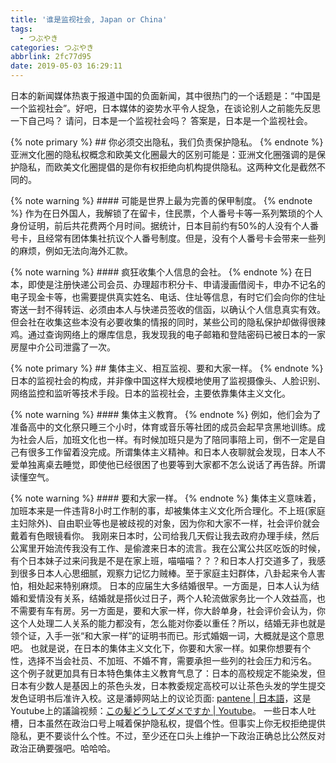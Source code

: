 ```yaml
---
title: '谁是监视社会, Japan or China'
tags:
  - つぶやき
categories: つぶやき
abbrlink: 2fc77d95
date: 2019-05-03 16:29:11
---
```

日本的新闻媒体热衷于报道中国的负面新闻，其中很热门的一个话题是：“中国是一个监视社会”。好吧，日本媒体的姿势水平令人捉急，在谈论别人之前能先反思一下自己吗？
请问，日本是一个监视社会吗？<!--more-->
答案是，日本是一个监视社会。

{% note primary %}
    ## 你必须交出隐私，我们负责保护隐私。
{% endnote %}
亚洲文化圈的隐私权概念和欧美文化圈最大的区别可能是：亚洲文化圈强调的是保护隐私，而欧美文化圈提倡的是你有权拒绝向机构提供隐私。这两种文化是截然不同的。

{% note warning %}
    #### 可能是世界上最为完善的保甲制度。
{% endnote %}
作为在日外国人，我解锁了在留卡，住民票，个人番号卡等一系列繁琐的个人身份证明，前后共花费两个月时间。据统计，日本目前约有50%的人没有个人番号卡，且经常有团体集社抗议个人番号制度。但是，没有个人番号卡会带来一些列的麻烦，例如无法向海外汇款。

{% note warning %}
    #### 疯狂收集个人信息的会社。
{% endnote %}
在日本，即使是注册快递公司会员、办理超市积分卡、申请漫画借阅卡，申办不记名的电子现金卡等，也需要提供真实姓名、电话、住址等信息，有时它们会向你的住址寄送一封不得转运、必须由本人与快递员签收的信函，以确认个人信息真实有效。但会社在收集这些本没有必要收集的情报的同时，某些公司的隐私保护却做得很辣鸡。通过查询网络上的爆库信息，我发现我的电子邮箱和登陆密码已被日本的一家房屋中介公司泄露了一次。

{% note primary %}
    ## 集体主义、相互监视、要和大家一样。
{% endnote %}
日本的监视社会的构成，并非像中国这样大规模地使用了监视摄像头、人脸识别、网络监控和监听等技术手段。日本的监视社会，主要依靠集体主义文化。

{% note warning %}
    #### 集体主义教育。
{% endnote %}
例如，他们会为了准备高中的文化祭只睡三个小时，体育或音乐等社团的成员会起早贪黑地训练。成为社会人后，加班文化也一样。有时候加班只是为了陪同事陪上司，倒不一定是自己有很多工作留着没完成。所谓集体主义精神。和日本人夜聊就会发现，日本人不爱单独离桌去睡觉，即使他已经很困了也要等到大家都不怎么说话了再告辞。所谓读懂空气。

{% note warning %}
    #### 要和大家一样。
{% endnote %}
集体主义意味着，加班本来是一件违背8小时工作制的事，却被集体主义文化所合理化。不上班(家庭主妇除外)、自由职业等也是被歧视的对象，因为你和大家不一样，社会评价就会戴着有色眼镜看你。
我刚来日本时，公司给我几天假让我去政府办理手续，然后公寓里开始流传我没有工作、是偷渡来日本的流言。我在公寓公共区吃饭的时候，有个日本妹子过来问我是不是在家上班，喵喵喵？？？和日本人打交道多了，我感到很多日本人心思细腻，观察力记忆力贼棒。至于家庭主妇群体，八卦起来令人害怕，相处起来特别麻烦。
日本的应届生大多结婚很早。一方面是，日本人认为结婚和爱情没有关系，结婚就是搭伙过日子，两个人轮流做家务比一个人效益高，也不需要有车有房。另一方面是，要和大家一样，你大龄单身，社会评价会认为，你这个人处理二人关系的能力都没有，怎么能对你委以重任？所以，结婚无非也就是领个证，入手一张“和大家一样”的证明书而已。形式婚姻一词，大概就是这个意思吧。
也就是说，在日本的集体主义文化下，你要和大家一样。如果你想要有个性，选择不当会社员、不加班、不婚不育，需要承担一些列的社会压力和污名。
这个例子就更加具有日本特色集体主义教育气息了：日本的高校规定不能染发，但日本有少数人是基因上的茶色头发，日本教委规定高校可以让茶色头发的学生提交发色证明书后准许入校。这是潘婷网站上的议论页面: [pantene | 日本語](https://pantene.jp/ja-jp/brandexperience/school-hair)，这是Youtube上的議論视频：[この髪どうしてダメですか | Youtube](https://www.youtube.com/watch?v=ILNVgpCltuw)。
一些日本人吐槽，日本虽然在政治口号上喊着保护隐私权，提倡个性。但事实上你无权拒绝提供隐私，更不要谈什么个性。不过，至少还在口头上维护一下政治正确总比公然反对政治正确要强吧。哈哈哈。
